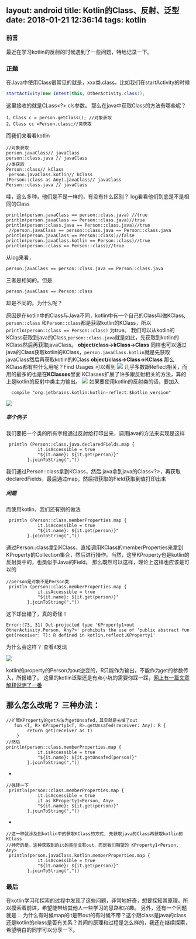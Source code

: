 layout: android
title: Kotlin的Class、反射、泛型
date: 2018-01-21 12:36:14
tags: kotlin
---
### 前言
最近在学习kotlin的反射的时候遇到了一些问题，特地记录一下。
### 正题
在Java中使用Class很常见的就是，xxx类.class，比如我们在startActivity的时候
```java
startActivity(new Intent(this, OtherActivity.class));
```
这里接收的就是CLass<?> cls参数。
那么在java中获取Class的方法有哪些呢？
```
1、Class c = person.getClass(); //对象获取
2、Class cc =Person.class;//类获取
```

而我们来看看kotlin
```
//对象获取
person.javaClass// javaClass
person::class.java // javaClass
//类获取
Person::class// kClass
 person.javaClass.kotlin// kClass
(Person::class as Any).javaClass// javaClass
Person::class.java // javaClass
```
哇，这么多种，他们是不是一样的，有没有什么区别？
log看看他们到底是不是相同的Class
```
println(person.javaClass == person::class.java) //true
println(person.javaClass == Person::class.java)//true
println(person::class.java == Person::class.java)//true
 //person.javaClass == person::class.java == Person::class.java
println(person.javaClass == Person::class)//false
println(person.javaClass.kotlin == Person::class)//true
println(person::class == Person::class)//true
```
从log来看，
```
person.javaClass == person::class.java == Person::class.java
```

三者是相同的。但是
```
person.javaClass == Person::class
```
却是不同的。为什么呢？

原因是在kotlin中的Class与Java不同，kotlin中有一个自己的Class叫做KClass, ```person::class``` 和```Person::class```都是获取kotlin的KClass，所以```println(person::class == Person::class)``` 为true。
我们可以从kotlin的KClass获取到java的Class,```person::class.java```就是如此，先获取到kotlin的KClass然后再获取javaClass。
**object/class->kClass->Class**
同样也可以通过java的Class获取kotlin的KClass，```person.javaClass.kotlin```就是先获取javaClass然后再获取kotlin的KClass
**object/class->Class->KClass**
那么KClass都有些什么用呢？Find Usages 可以看到
![](http://upload-images.jianshu.io/upload_images/1311457-001add4c4ed4964f.png?imageMogr2/auto-orient/strip%7CimageView2/2/w/1240)
几乎多数跟Reflect相关，而用的最多的也是在**KClasses**里面
KClasses扩展了许多跟反射相关的方法，算的上是kotlin的反射中类主力输出。
![](http://upload-images.jianshu.io/upload_images/1311457-c3f64f8dac28f56e.png?imageMogr2/auto-orient/strip%7CimageView2/2/w/1240)
如果要使用kotlin的反射类的话，要加入
```
  compile "org.jetbrains.kotlin:kotlin-reflect:$kotlin_version"
```
![](http://upload-images.jianshu.io/upload_images/1311457-e7500755a2a391e6.png?imageMogr2/auto-orient/strip%7CimageView2/2/w/1240)

##### 举个例子
我们要把一个类的所有字段通过反射给打印出来，调用java的方法来实现是这样
```
 println (Person::class.java.declaredFields.map {
            it.isAccessible = true
            "${it.name}: ${it.get(person)}"
        }.joinToString(","))
```
我们通过Person::class拿到KClass，然后.java拿到java的Class<?>，再获取declaredFields，最后通过map，然后把获取的Field获取到值打印出来

##### 问题
而使用kotlin，我们还有别的做法
```
 println (Person::class.memberProperties.map {
            it.isAccessible = true
            "${it.name}: ${it.get(person)}"
        }.joinToString(","))
```
通过Person::class拿到KClass，直接调用KClass的memberProperties来拿到KProperty的Collection集合，然后进行操作。当然，这里KProperty也是kotlin的反射类中的，也类似于Java的Field。
那么既然可以这样，理论上这样也应该是可以的
```
//person是对象不是Person类
 println (person::class.memberProperties.map {
            it.isAccessible = true
            "${it.name}: ${it.get(person)}"
        }.joinToString(","))
```
这下却出错了，真的奇怪！
```
Error:(73, 31) Out-projected type 'KProperty1<out OtherActivity.Person, Any?>' prohibits the use of 'public abstract fun get(receiver: T): R defined in kotlin.reflect.KProperty1'
```
为什么会这样？
查看it发现

![](http://upload-images.jianshu.io/upload_images/1311457-2db8ddb0a9a501e9.png?imageMogr2/auto-orient/strip%7CimageView2/2/w/1240)

kotlin的property的Person为out逆变的，R只能作为输出，不能作为get的参数传入，所报错了。
这里的kotlin泛型还是有点小坑的需要你踩一踩，[网上有一篇文章解释说明了一番](https://www.qcloud.com/community/article/704805)


那么怎么改呢？
三种办法：
-
```
//扩展KProperty的get方法为getUnsafed，其实就是去掉了out
   fun <T, R> KProperty1<T, R>.getUnsafed(receiver: Any): R {
        return get(receiver as T)
    }
//然后
println(person::class.memberProperties.map {
            it.isAccessible = true
            "${it.name}: ${it.getUnsafed(person)}"
        }.joinToString(","))
```
-
```
//强转一下
 println(person::class.memberProperties.map {
            it.isAccessible = true
            it as KProperty1<Person, Any>
            "${it.name}: ${it.get(person)}"
        }.joinToString(","))
```
-
```
//这一种就涉及到kotlin中的获取KClass的方式, 先获取java的Class再获取kotlin的KClass
//神奇的是，这种获取到的it的类型没有out，而是我们期望的 KProperty1<Person, Any>
 println(person.javaClass.kotlin.memberProperties.map {
            it.isAccessible = true
            "${it.name}: ${it.get(person)}"
        }.joinToString(","))
```

### 最后
在kotlin学习和探索的过程中发现了这些问题，非常地好奇，想要探知其原理。所以摸索着前进，希望能带给其他人一些学习的思路和兴趣。
另外，还有一个问题就是：
为什么有时候map的it是带out的有时候不带？这个跟class是java的class还是kotlin的class是否有关系？其间的原理和过程是怎么样的，我还在继续探索，希望明白的同学可以分享一下。